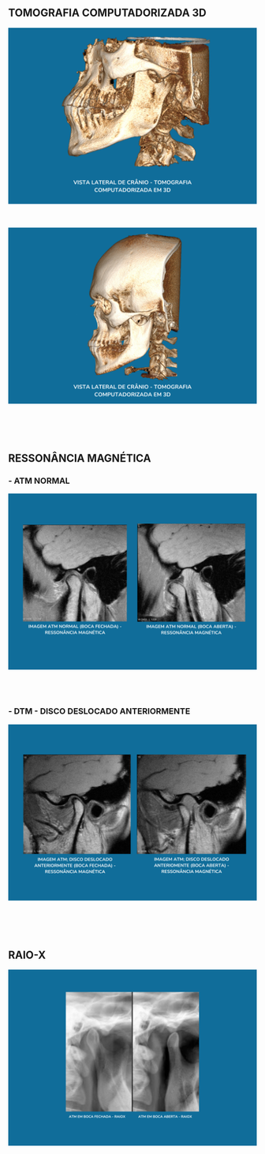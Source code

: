 
## TOMOGRAFIA COMPUTADORIZADA 3D


![iMAGEM 1](img/1.png)

<br>

![iMAGEM 2](img/2.png)

<br>
<br>
<br>

## RESSONÂNCIA MAGNÉTICA

### - ATM NORMAL

![iMAGEM 3](img/3.png)

<br>
<br>

### - DTM - DISCO DESLOCADO ANTERIORMENTE

![iMAGEM 4](img/4.png)

<br>
<br>
<br>

## RAIO-X 

![iMAGEM 5](img/5.png)



